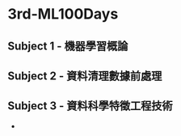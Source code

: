 # 3rd-ML100Days

## Subject 1 - 機器學習概論



## Subject 2 - 資料清理數據前處理




## Subject 3 - 資料科學特徵工程技術
* 



